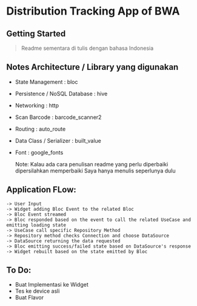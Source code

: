# Distribution Tracking App of BWA

## Getting Started

> Readme sementara di tulis dengan bahasa Indonesia

## Notes Architecture / Library yang digunakan

- State Management : bloc
- Persistence / NoSQL Database : hive
- Networking : http
- Scan Barcode : barcode_scanner2
- Routing : auto_route
- Data Class / Serializer : built_value
- Font : google_fonts


    Note: 
    Kalau ada cara penulisan readme yang perlu diperbaiki dipersilahkan memperbaiki
    Saya hanya menulis seperlunya dulu

## Application FLow:
    -> User Input 
    -> Widget adding Bloc Event to the related Bloc
    -> Bloc Event streamed
    -> Bloc responded based on the event to call the related UseCase and emitting loading state
    -> UseCase call specific Repository Method 
    -> Repository method checks Connection and choose DataSource
    -> DataSource returning the data requested
    -> Bloc emitting success/failed state based on DataSource's response
    -> Widget rebuilt based on the state emitted by Bloc

## To Do:

- Buat Implementasi ke Widget
- Tes ke device asli
- Buat Flavor
